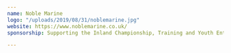```yaml
---
name: Noble Marine
logo: "/uploads/2019/08/31/noblemarine.jpg"
website: https://www.noblemarine.co.uk/
sponsorship: Supporting the Inland Championship, Training and Youth Entries

---
```

